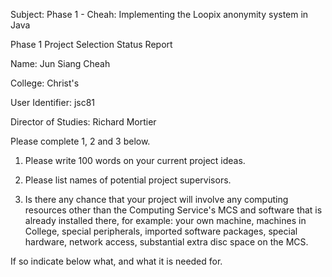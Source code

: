Subject: Phase 1 - Cheah: Implementing the Loopix anonymity system in Java

Phase 1 Project Selection Status Report

Name: Jun Siang Cheah

College: Christ's

User Identifier: jsc81

Director of Studies: Richard Mortier

Please complete 1, 2 and 3 below.

1. Please write 100 words on your current project ideas.


2. Please list names of potential project supervisors.


3. Is there any chance that your project will involve any
computing resources other than the Computing Service's MCS and
software that is already installed there, for example: your own
machine, machines in College, special peripherals, imported
software packages, special hardware, network access, substantial
extra disc space on the MCS.

If so indicate below what, and what it is needed for.
